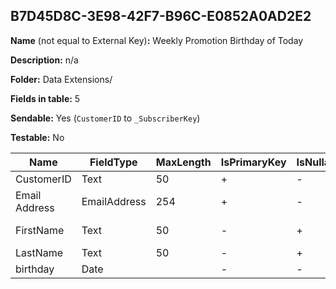 ## B7D45D8C-3E98-42F7-B96C-E0852A0AD2E2

**Name** (not equal to External Key)**:** Weekly Promotion Birthday of Today

**Description:** n/a

**Folder:** Data Extensions/

**Fields in table:** 5

**Sendable:** Yes (`CustomerID` to `_SubscriberKey`)

**Testable:** No

| Name | FieldType | MaxLength | IsPrimaryKey | IsNullable | DefaultValue |
| --- | --- | --- | --- | --- | --- |
| CustomerID | Text | 50 | + | - |  |
| Email Address | EmailAddress | 254 | + | - |  |
| FirstName | Text | 50 | - | + | Valued Customer |
| LastName | Text | 50 | - | + |  |
| birthday | Date |  | - | - | GETDATE() |
